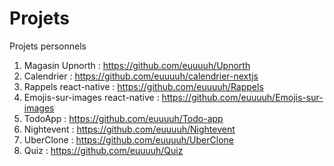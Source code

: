 # Projets
Projets personnels

1. Magasin Upnorth : https://github.com/euuuuh/Upnorth
2. Calendrier : https://github.com/euuuuh/calendrier-nextjs
3. Rappels react-native : https://github.com/euuuuh/Rappels
4. Emojis-sur-images react-native : https://github.com/euuuuh/Emojis-sur-images
4. TodoApp : https://github.com/euuuuh/Todo-app
5. Nightevent : https://github.com/euuuuh/Nightevent
6. UberClone : https://github.com/euuuuh/UberClone
7. Quiz : https://github.com/euuuuh/Quiz
